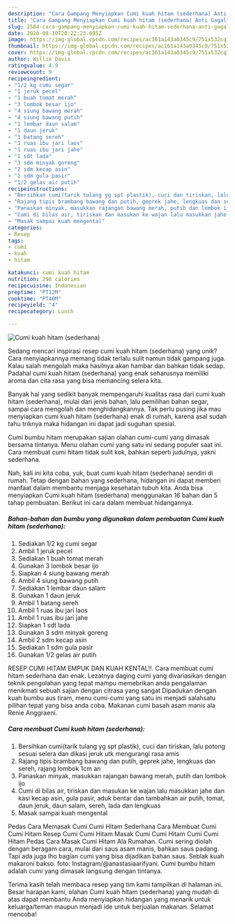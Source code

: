 ```yaml
---
description: "Cara Gampang Menyiapkan Cumi kuah hitam (sederhana) Anti Gagal"
title: "Cara Gampang Menyiapkan Cumi kuah hitam (sederhana) Anti Gagal"
slug: 2584-cara-gampang-menyiapkan-cumi-kuah-hitam-sederhana-anti-gagal
date: 2020-08-10T20:22:23.695Z
image: https://img-global.cpcdn.com/recipes/ac161a143a0345c9/751x532cq70/cumi-kuah-hitam-sederhana-foto-resep-utama.jpg
thumbnail: https://img-global.cpcdn.com/recipes/ac161a143a0345c9/751x532cq70/cumi-kuah-hitam-sederhana-foto-resep-utama.jpg
cover: https://img-global.cpcdn.com/recipes/ac161a143a0345c9/751x532cq70/cumi-kuah-hitam-sederhana-foto-resep-utama.jpg
author: Willie Davis
ratingvalue: 4.9
reviewcount: 9
recipeingredient:
- "1/2 kg cumi segar"
- "1 jeruk pecel"
- "1 buah tomat merah"
- "3 lombok besar ijo"
- "4 siung bawang merah"
- "4 siung bawang putih"
- "1 lembar daun salam"
- "1 daun jeruk"
- "1 batang sereh"
- "1 ruas ibu jari laos"
- "1 ruas ibu jari jahe"
- "1 sdt lada"
- "3 sdm minyak goreng"
- "2 sdm kecap asin"
- "1 sdm gula pasir"
- "1/2 gelas air putih"
recipeinstructions:
- "Bersihkan cumi(tarik tulang yg spt plastik), cuci dan tiriskan, lalu potong sesuai selera dan dikasi jeruk utk mengurangi rasa amis"
- "Rajang tipis brambang bawang dan putih, geprek jahe, lengkuas dan sereh, rajang lombok 1cm an"
- "Panaskan minyak, masukkan rajangan bawang merah, putih dan lombok ijo"
- "Cumi di bilas air, tiriskan dan masukan ke wajan lalu masukkan jahe dan kasi kecap asin, gula pasir, aduk bentar dan tambahkan air putih, tomat, daun jeruk, daun salam, sereh, lada dan lengkuas"
- "Masak sampai kuah mengental"
categories:
- Resep
tags:
- cumi
- kuah
- hitam

katakunci: cumi kuah hitam 
nutrition: 298 calories
recipecuisine: Indonesian
preptime: "PT12M"
cooktime: "PT40M"
recipeyield: "4"
recipecategory: Lunch

---
```



![Cumi kuah hitam (sederhana)](https://img-global.cpcdn.com/recipes/ac161a143a0345c9/751x532cq70/cumi-kuah-hitam-sederhana-foto-resep-utama.jpg)

Sedang mencari inspirasi resep cumi kuah hitam (sederhana) yang unik? Cara menyiapkannya memang tidak terlalu sulit namun tidak gampang juga. Kalau salah mengolah maka hasilnya akan hambar dan bahkan tidak sedap. Padahal cumi kuah hitam (sederhana) yang enak seharusnya memiliki aroma dan cita rasa yang bisa memancing selera kita.

Banyak hal yang sedikit banyak mempengaruhi kualitas rasa dari cumi kuah hitam (sederhana), mulai dari jenis bahan, lalu pemilihan bahan segar, sampai cara mengolah dan menghidangkannya. Tak perlu pusing jika mau menyiapkan cumi kuah hitam (sederhana) enak di rumah, karena asal sudah tahu triknya maka hidangan ini dapat jadi suguhan spesial.

Cumi bumbu hitam merupakan sajian olahan cumi-cumi yang dimasak bersama tintanya. Menu olahan cumi yang satu ini sedang populer saat ini. Cara membuat cumi hitam tidak sulit kok, bahkan seperti judulnya, yakni sederhana.


Nah, kali ini kita coba, yuk, buat cumi kuah hitam (sederhana) sendiri di rumah. Tetap dengan bahan yang sederhana, hidangan ini dapat memberi manfaat dalam membantu menjaga kesehatan tubuh kita. Anda bisa menyiapkan Cumi kuah hitam (sederhana) menggunakan 16 bahan dan 5 tahap pembuatan. Berikut ini cara dalam membuat hidangannya.

<!--inarticleads1-->

##### Bahan-bahan dan bumbu yang digunakan dalam pembuatan Cumi kuah hitam (sederhana):

1. Sediakan 1/2 kg cumi segar
1. Ambil 1 jeruk pecel
1. Sediakan 1 buah tomat merah
1. Gunakan 3 lombok besar ijo
1. Siapkan 4 siung bawang merah
1. Ambil 4 siung bawang putih
1. Sediakan 1 lembar daun salam
1. Gunakan 1 daun jeruk
1. Ambil 1 batang sereh
1. Ambil 1 ruas ibu jari laos
1. Ambil 1 ruas ibu jari jahe
1. Siapkan 1 sdt lada
1. Gunakan 3 sdm minyak goreng
1. Ambil 2 sdm kecap asin
1. Sediakan 1 sdm gula pasir
1. Gunakan 1/2 gelas air putih


RESEP CUMI HITAM EMPUK DAN KUAH KENTAL!!. Cara membuat cumi hitam sederhana dan enak. Lezatnya daging cumi yang divariasikan dengan teknik pengolahan yang tepat mampu memebrikan anda pengalaman menikmati sebuah sajian dengan citrasa yang sangat Dipadukan dengan kuah bumbu aus tiram, menu cumi-cumi yang satu ini menjadi salahsatu pilihan tepat yang bisa anda coba. Makanan cumi basah asam manis ala Renie Anggraeni. 

<!--inarticleads2-->

##### Cara membuat Cumi kuah hitam (sederhana):

1. Bersihkan cumi(tarik tulang yg spt plastik), cuci dan tiriskan, lalu potong sesuai selera dan dikasi jeruk utk mengurangi rasa amis
1. Rajang tipis brambang bawang dan putih, geprek jahe, lengkuas dan sereh, rajang lombok 1cm an
1. Panaskan minyak, masukkan rajangan bawang merah, putih dan lombok ijo
1. Cumi di bilas air, tiriskan dan masukan ke wajan lalu masukkan jahe dan kasi kecap asin, gula pasir, aduk bentar dan tambahkan air putih, tomat, daun jeruk, daun salam, sereh, lada dan lengkuas
1. Masak sampai kuah mengental


Pedas Cara Memasak Cumi Cumi Hitam Sederhana Cara Membuat Cumi Cumi Hitam Resep Cumi Cumi Hitam Masak Cumi Cumi Hitam Cumi Cumi Hitam Pedas Cara Masak Cumi Hitam Ala Rumahan. Cumi sering diolah dengan beragam cara, mulai dari saus asam manis, bahkan saus padang. Tapi ada juga lho bagian cumi yang bisa dijadikan bahan saus. Seblak kuah makaroni bakso. foto: Instagram/@anastasiaarifyani. Cumi bumbu hitam adalah cumi yang dimasak langsung dengan tintanya. 

Terima kasih telah membaca resep yang tim kami tampilkan di halaman ini. Besar harapan kami, olahan Cumi kuah hitam (sederhana) yang mudah di atas dapat membantu Anda menyiapkan hidangan yang menarik untuk keluarga/teman maupun menjadi ide untuk berjualan makanan. Selamat mencoba!
